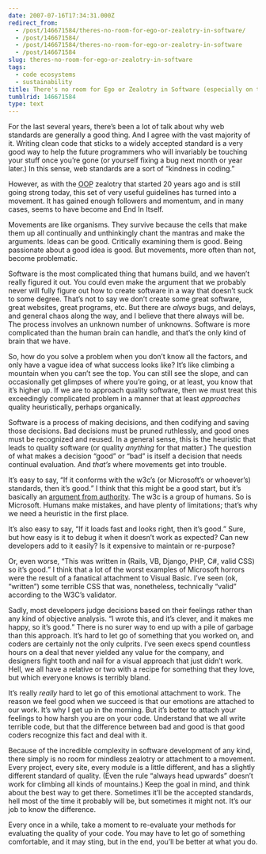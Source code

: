```yaml
---
date: 2007-07-16T17:34:31.000Z
redirect_from:
  - /post/146671584/theres-no-room-for-ego-or-zealotry-in-software/
  - /post/146671584/
  - /post/146671584/theres-no-room-for-ego-or-zealotry-in-software
  - /post/146671584
slug: theres-no-room-for-ego-or-zealotry-in-software
tags:
  - code ecosystems
  - sustainability
title: There's no room for Ego or Zealotry in Software (especially on the web)
tumblrid: 146671584
type: text
---
```

<p>For the last several years, there&rsquo;s been a lot of talk about why web standards are generally a good thing.  And I agree with the vast majority of it.  Writing clean code that sticks to a widely accepted standard is a very good way to help the future programmers who will invariably be touching your stuff once you&rsquo;re gone (or yourself fixing a bug next month or year later.)  In this sense, web standards are a sort of &ldquo;kindness in coding.&rdquo;</p>

<p>However, as with the <abbr title="object oriented programming">OOP</abbr> zealotry that started 20 years ago and is still going strong today, this set of very useful guidelines has turned into a movement.  It has gained enough followers and momentum, and in many cases, seems to have become and End In Itself.</p>

<p>Movements are like organisms.  They survive because the cells that make them up all continually and unthinkingly chant the mantras and make the arguments.  Ideas can be good.  Critically examining them is good.  Being passionate about a good idea is good.  But movements, more often than not, become problematic.</p>

<p>Software is the most complicated thing that humans build, and we haven&rsquo;t really figured it out.  You could even make the argument that we probably never will fully figure out how to create software in a way that doesn&rsquo;t suck to some degree.  That&rsquo;s not to say we don&rsquo;t create some great software, great websites, great programs, etc.  But there are <em>always</em> bugs, and delays, and general chaos along the way, and I believe that there always will be.  The process involves an unknown number of unknowns.  Software is more complicated than the human brain can handle, and that&rsquo;s the only kind of brain that we have.</p>

<p>So, how do you solve a problem when you don&rsquo;t know all the factors, and only have a vague idea of what success looks like?  It&rsquo;s like climbing a mountain when you can&rsquo;t see the top.  You can still see the slope, and can occasionally get glimpses of where you&rsquo;re going, or at least, you know that it&rsquo;s higher up.  If we are to approach quality software, then we must treat this exceedingly complicated problem in a manner that at least <em>approaches</em> quality heuristically, perhaps organically.</p>

<p>Software is a process of making decisions, and then codifying and saving those decisions.  Bad decisions must be pruned ruthlessly, and good ones must be recognized and reused.  In a general sense, this is the heuristic that leads to quality software (or quality <em>anything</em> for that matter.)  The question of what makes a decision &ldquo;good&rdquo; or &ldquo;bad&rdquo; is itself a decision that needs continual evaluation.  And <em>that&rsquo;s</em> where movements get into trouble.</p>

<p>It&rsquo;s easy to say, <q>If it conforms with the w3c&rsquo;s (or Microsoft&rsquo;s or whoever&rsquo;s) standards, then it&rsquo;s good.</q>  I think that this might be a good start, but it&rsquo;s basically an <a href="http://en.wikipedia.org/wiki/Appeal_to_authority">argument from authority</a>.  The w3c is a group of humans.  So is Microsoft.  Humans make mistakes, and have plenty of limitations; that&rsquo;s why we need a heuristic in the first place.</p>

<p>It&rsquo;s also easy to say, <q>If it loads fast and looks right, then it&rsquo;s good.</q>  Sure, but how easy is it to debug it when it doesn&rsquo;t work as expected?  Can new developers add to it easily?  Is it expensive to maintain or re-purpose?</p>

<p>Or, even worse, <q>This was written in (Rails, VB, Django, PHP, C#, valid CSS) so it&rsquo;s good.</q>  I think that a lot of the worst examples of Microsoft horrors were the result of a fanatical attachment to Visual Basic.  I&rsquo;ve seen (ok, &ldquo;written&rdquo;) some terrible CSS that was, nonetheless, technically &ldquo;valid&rdquo; according to the W3C&rsquo;s validator.</p>

<p>Sadly, most developers judge decisions based on their feelings rather than any kind of objective analysis.  <q>I wrote this, and it&rsquo;s clever, and it makes me happy, so it&rsquo;s good.</q>  There is no surer way to end up with a pile of garbage than this approach.  It&rsquo;s hard to let go of something that you worked on, and coders are certainly not the only culprits.  I&rsquo;ve seen execs spend countless hours on a deal that never yielded any value for the company, and designers fight tooth and nail for a visual approach that just didn&rsquo;t work.  Hell, we all have a relative or two with a recipe for something that they love, but which everyone knows is terribly bland.</p>

<p>It&rsquo;s really <em>really</em> hard to let go of this emotional attachment to work.  The reason we feel good when we succeed is that our emotions are attached to our work.  It&rsquo;s why I get up in the morning.  But it&rsquo;s better to attach your feelings to how harsh you are on your code.  Understand that we all write terrible code, but that the difference between bad and good is that good coders recognize this fact and deal with it.</p>

<p>Because of the incredible complexity in software development of any kind, there simply is no room for mindless zealotry or attachment to a movement.  Every project, every site, every module is a little different, and has a slightly different standard of quality.  (Even the rule &ldquo;always head upwards&rdquo; doesn&rsquo;t work for climbing all kinds of mountains.)  Keep the goal in mind, and think about the best way to get there.  Sometimes it&rsquo;ll be the accepted standards, hell most of the time it probably will be, but sometimes it might not.  It&rsquo;s our job to know the difference.</p>

<p>Every once in a while, take a moment to re-evaluate your methods for evaluating the quality of your code.  You may have to let go of something comfortable, and it may sting, but in the end, you&rsquo;ll be better at what you do.</p>
